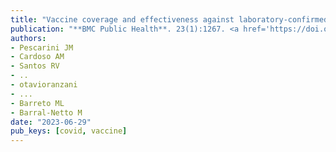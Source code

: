 ```yaml
---
title: "Vaccine coverage and effectiveness against laboratory-confirmed symptomatic and severe Covid-19 in indigenous people in Brazil: a cohort study"
publication: "**BMC Public Health**. 23(1):1267. <a href='https://doi.org/10.1186/s12889-023-16196-4' target='_blank' rel='noopener noreferrer'>10.1186/s12889-023-16196-4</a>"
authors:
- Pescarini JM
- Cardoso AM
- Santos RV
- ..
- otavioranzani
- ...
- Barreto ML
- Barral-Netto M
date: "2023-06-29"
pub_keys: [covid, vaccine]
---
```

